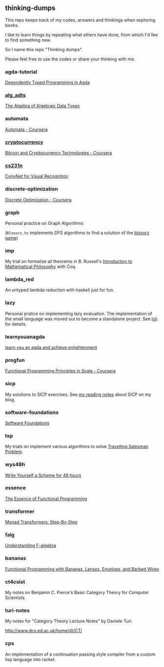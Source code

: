 ## thinking-dumps

This repo keeps track of my codes, answers and thinkings when exploring books.

I like to learn things by repeating what others have done, from which I'd like to find something new.

So I name this repo "Thinking dumps".

Please feel free to use the codes or share your thinking with me.


### agda-tutorial

[Dependently Typed Programming in Agda](http://www.cse.chalmers.se/~ulfn/papers/afp08/tutorial.pdf)

### [alg_adts](alg_adts)

[The Algebra of Algebraic Data Types](https://chris-taylor.github.io/blog/2013/02/10/the-algebra-of-algebraic-data-types/)

### automata

[Automata - Coursera](https://class.coursera.org/automata-003)

### [cryptocurrency](cryptocurrency)

[Bitcoin and Cryptocurrency Technologies - Coursera](https://www.coursera.org/learn/cryptocurrency)

### [cs231n](cs231n)

[ConvNet for Visual Recognition](https://cs231n.github.io/)

### discrete-optimization

[Discrete Optimization - Coursera](https://www.coursera.org/course/optimization)

### graph

Personal practice on Graph Algorithms

(`Bloxorz.hs` implements DFS algorithms to find a solution of the
[bloxorz game](http://www.coolmath-games.com/0-bloxorz/index.html))

### imp

My trial on formalize all theorems in B. Russell's
[Introduction to Mathematical Philosophy](http://people.umass.edu/klement/imp/imp.html)
with Coq.

### lambda_red

An untyped lambda reduction with haskell just for fun.

### lazy

Personal pratice on implementing lazy evaluation. The implementation
of the small language was moved out to become a standalone
project. See [loli](https://github.com/shouya/loli) for details.

### learnyouanagda

[learn you an agda and achieve enlightenment](http://learnyouanagda.liamoc.net/)

### progfun

[Functional Programming Principles in Scala - Coursera](https://class.coursera.org/progfun-005/class)

### sicp

My solutions to SICP exercises. See
[my reading notes](https://shouya.github.com/page/sicp-notes/) about
SICP on my blog.

### software-foundations

[Software Foundations](http://www.cis.upenn.edu/~bcpierce/sf/current/)

### tsp

My trials on implement various algorithms to solve
[Travelling Salesman Problem](http://en.wikipedia.org/wiki/Travelling_salesman_problem).

### wys48h

[Write Yourself a Scheme for 48 hours](http://en.wikibooks.org/wiki/Write_Yourself_a_Scheme_in_48_Hours)

### essence

[The Essence of Functional Programming](http://www.eliza.ch/doc/wadler92essence_of_FP.pdf)

### transformer

[Monad Transformers: Step-By-Step](http://www.cs.virginia.edu/~wh5a/personal/Transformers.pdf)

### falg

[Understanding F-algebra](https://www.fpcomplete.com/user/bartosz/understanding-algebras)


### bananas

[Functional Programming with Bananas, Lenses, Envelops, and Barbed Wires](http://eprints.eemcs.utwente.nl/7281/01/db-utwente-40501F46.pdf)

### ct4csist

My notes on Benjamin C. Pierce's Basic Category Theory for Computer
Scientists

### turi-notes

My notes for "Category Theory Lecture Notes" by Daniele Turi.

http://www.dcs.ed.ac.uk/home/dt/CT/

### cps

An implementation of a continuation passing style compiler from a custom lisp language into racket.



